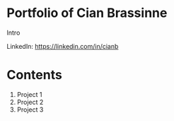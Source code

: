 # Portfolio of Cian Brassinne

Intro 

LinkedIn: <https://linkedin.com/in/cianb>

# Contents

1. Project 1
2. Project 2
3. Project 3
